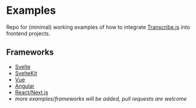 # Examples

Repo for (minimal) working examples of how to integrate [Transcribe.js](https://github.com/TranscribeJs/transcribe.js) into frontend projects.

## Frameworks

- [Svelte](https://github.com/TranscribeJs/examples/tree/main/svelte)
- [SvelteKit](https://github.com/TranscribeJs/examples/tree/main/svelte-kit)
- [Vue](https://github.com/TranscribeJs/examples/tree/main/vue)
- [Angular](https://github.com/TranscribeJs/examples/tree/main/angular)
- [React/Next.js](https://github.com/TranscribeJs/examples/tree/main/react)
- _more examples/frameworks will be added, pull requests are welcome_
